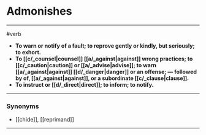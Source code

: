 # Admonishes
---
#verb
- **To warn or notify of a fault; to reprove gently or kindly, but seriously; to exhort.**
- **To [[c/_counsel|counsel]] [[a/_against|against]] wrong practices; to [[c/_caution|caution]] or [[a/_advise|advise]]; to warn [[a/_against|against]] [[d/_danger|danger]] or an offense; — followed by of, [[a/_against|against]], or a subordinate [[c/_clause|clause]].**
- **To instruct or [[d/_direct|direct]]; to inform; to notify.**
---
### Synonyms
- [[chide]], [[reprimand]]
---
